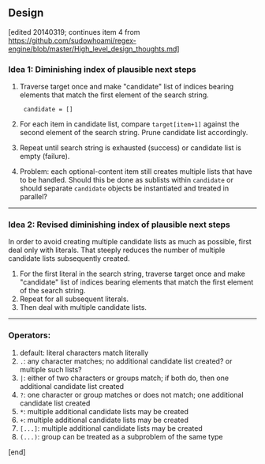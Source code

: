## Design

[edited 20140319; continues item 4 from https://github.com/sudowhoami/regex-engine/blob/master/High_level_design_thoughts.md]

### Idea 1: Diminishing index of plausible next steps

1. Traverse target once and make "candidate" list of indices bearing elements that match the first element of the search string.

        candidate = []

1. For each item in candidate list, compare `target[item+1]` against the second element of the search string. Prune candidate list accordingly.
1. Repeat until search string is exhausted (success) or candidate list is empty (failure).
1. Problem: each optional-content item still creates multiple lists that have to be handled. Should this be done as sublists within `candidate` or should separate `candidate` objects be instantiated and treated in parallel?

---

### Idea 2: Revised diminishing index of plausible next steps

In order to avoid creating multiple candidate lists as much as possible, first deal only with literals. That steeply reduces the number of multiple candidate lists subsequently created.

1. For the first literal in the search string, traverse target once and make "candidate" list of indices bearing elements that match the first element of the search string.
1. Repeat for all subsequent literals.
1. Then deal with multiple candidate lists.
---

### Operators:

1. default: literal characters match literally
1. `.`: any character matches; no additional candidate list created? or multiple such lists?
1. `|`: either of two characters or groups match; if both do, then one additional candidate list created
1. `?`: one character or group matches or does not match; one additional candidate list created
1. `*`: multiple additional candidate lists may be created
1. `+`: multiple additional candidate lists may be created
1. `[...]`: multiple additional candidate lists may be created
1. `(...)`: group can be treated as a subproblem of the same type

[end]
